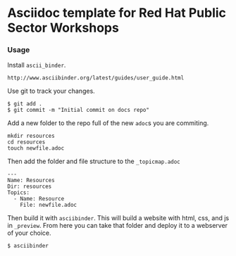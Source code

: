 # Asciidoc template for Red Hat Public Sector Workshops

### Usage

Install `ascii_binder`.

	http://www.asciibinder.org/latest/guides/user_guide.html


Use git to track your changes.

```
$ git add .
$ git commit -m "Initial commit on docs repo"
```

Add a new folder to the repo full of the new `adoc`s you are commiting.

```
mkdir resources
cd resources
touch newfile.adoc
```

Then add the folder and file structure to the `_topicmap.adoc`

```
---
Name: Resources
Dir: resources
Topics:
  - Name: Resource
    File: newfile.adoc
```

Then build it with `asciibinder`. This will build a website with html, css, and js in `_preview`. From here you can take that folder and deploy it to a webserver of your choice.

```
$ asciibinder
```
